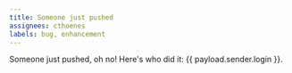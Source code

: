 ```yaml
---
title: Someone just pushed
assignees: cthoenes
labels: bug, enhancement
---
```

Someone just pushed, oh no! Here's who did it: {{ payload.sender.login }}.
